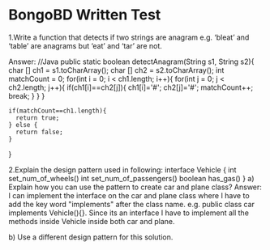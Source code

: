 # BongoBD Written Test


1.Write a function that detects if two strings are anagram e.g. ‘bleat’ and ‘table’ are anagrams but ‘eat’ and ‘tar’ are not.

Answer: 
//Java
public static boolean detectAnagram(String s1, String s2){
    char [] ch1 = s1.toCharArray();
    char [] ch2 = s2.toCharArray();
    int matchCount = 0;
    for(int i = 0; i < ch1.length; i++){
      for(int j = 0; j < ch2.length; j++){
        if(ch1[i]==ch2[j]){
          ch1[i]='#';
          ch2[j]='#';
          matchCount++;
          break;
        }
      }
    }
    
    if(matchCount==ch1.length){
      return true;
    } else {
      return false;
    }
 }
 
 2.Explain the design pattern used in following:
  interface Vehicle {
    int set_num_of_wheels()
    int set_num_of_passengers()
    boolean has_gas()
  }
a) Explain how you can use the pattern to create car and plane class?
Answer: I can implement the interface on the car and plane class where I have to add the key word "implements" after the class name.
e.g. public class car implements Vehicle(){}. Since its an interface I have to implement all the methods inside Vehicle inside both car and plane.

b) Use a different design pattern for this solution.
  
